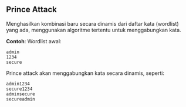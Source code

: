 ## Prince Attack

Menghasilkan kombinasi baru secara dinamis dari daftar kata (wordlist) yang ada, menggunakan algoritme tertentu untuk menggabungkan kata.

**Contoh**: Wordlist awal:

```
admin
1234
secure
```

Prince attack akan menggabungkan kata secara dinamis, seperti:

```
admin1234
secure1234
adminsecure
secureadmin
```
